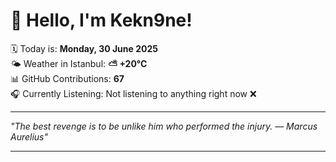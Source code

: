 # 👋 Hello, I'm Kekn9ne!

🗓️ Today is: **Monday, 30 June 2025**  
🌤️ Weather in Istanbul: **⛅️  +20°C**  
📊 GitHub Contributions: **67**  
🎧 Currently Listening: Not listening to anything right now ❌

---

_"The best revenge is to be unlike him who performed the injury. — *Marcus Aurelius*"_

---

